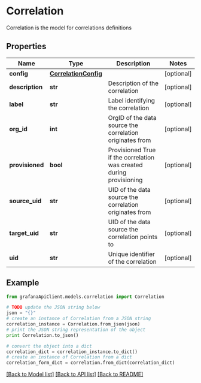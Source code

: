 # Correlation

Correlation is the model for correlations definitions

## Properties
Name | Type | Description | Notes
------------ | ------------- | ------------- | -------------
**config** | [**CorrelationConfig**](CorrelationConfig.md) |  | [optional] 
**description** | **str** | Description of the correlation | [optional] 
**label** | **str** | Label identifying the correlation | [optional] 
**org_id** | **int** | OrgID of the data source the correlation originates from | [optional] 
**provisioned** | **bool** | Provisioned True if the correlation was created during provisioning | [optional] 
**source_uid** | **str** | UID of the data source the correlation originates from | [optional] 
**target_uid** | **str** | UID of the data source the correlation points to | [optional] 
**uid** | **str** | Unique identifier of the correlation | [optional] 

## Example

```python
from grafanaApiClient.models.correlation import Correlation

# TODO update the JSON string below
json = "{}"
# create an instance of Correlation from a JSON string
correlation_instance = Correlation.from_json(json)
# print the JSON string representation of the object
print Correlation.to_json()

# convert the object into a dict
correlation_dict = correlation_instance.to_dict()
# create an instance of Correlation from a dict
correlation_form_dict = correlation.from_dict(correlation_dict)
```
[[Back to Model list]](../README.md#documentation-for-models) [[Back to API list]](../README.md#documentation-for-api-endpoints) [[Back to README]](../README.md)



